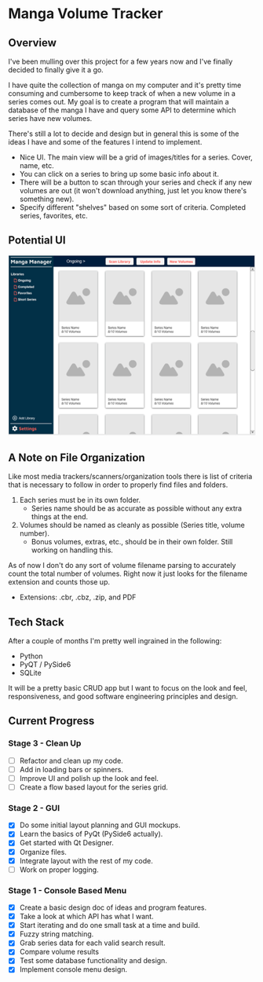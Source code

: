# Manga Volume Tracker

## Overview

I've been mulling over this project for a few years now and I've finally decided to finally give it a go.

I have quite the collection of manga on my computer and it's pretty time consuming and cumbersome to keep track of when a new volume in a series comes out. My goal is to create a program that will maintain a database of the manga I have and query some API to determine which series have new volumes.

There's still a lot to decide and design but in general this is some of the ideas I have and some of the features I intend to implement.

- Nice UI. The main view will be a grid of images/titles for a series. Cover, name, etc.
- You can click on a series to bring up some basic info about it.
- There will be a button to scan through your series and check if any new volumes are out (it won't download anything, just let you know there's something new).
- Specify different "shelves" based on some sort of criteria. Completed series, favorites, etc.

## Potential UI

![UI mockup](resources/mockup1.PNG)

## A Note on File Organization

Like most media trackers/scanners/organization tools there is list of criteria that is necessary to follow in order to properly find files and folders.

1. Each series must be in its own folder.
    * Series name should be as accurate as possible without any extra things at the end.
2. Volumes should be named as cleanly as possible (Series title, volume number).
    * Bonus volumes, extras, etc., should be in their own folder. Still working on handling this.

As of now I don't do any sort of volume filename parsing to accurately count the total number of volumes. Right now it just looks for the filename extension and counts those up.

- Extensions: .cbr, .cbz, .zip, and PDF

## Tech Stack

After a couple of months I'm pretty well ingrained in the following:

- Python
- PyQT / PySide6
- SQLite

It will be a pretty basic CRUD app but I want to focus on the look and feel, responsiveness, and good software engineering principles and design.

## Current Progress

### Stage 3 - Clean Up

- [ ] Refactor and clean up my code.
- [ ] Add in loading bars or spinners.
- [ ] Improve UI and polish up the look and feel.
- [ ] Create a flow based layout for the series grid.

### Stage 2 - GUI

- [x] Do some initial layout planning and GUI mockups.
- [x] Learn the basics of PyQt (PySide6 actually).
- [x] Get started with Qt Designer.
- [x] Organize files.
- [x] Integrate layout with the rest of my code.
- [ ] Work on proper logging.

### Stage 1 - Console Based Menu

- [x] Create a basic design doc of ideas and program features.
- [x] Take a look at which API has what I want.
- [x] Start iterating and do one small task at a time and build.
- [x] Fuzzy string matching.
- [x] Grab series data for each valid search result.
- [x] Compare volume results
- [x] Test some database functionality and design.
- [x] Implement console menu design.
